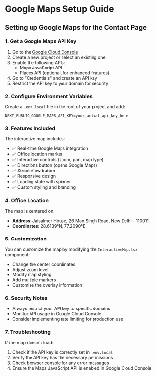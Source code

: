 # Google Maps Setup Guide

## Setting up Google Maps for the Contact Page

### 1. Get a Google Maps API Key

1. Go to the [Google Cloud Console](https://console.cloud.google.com/)
2. Create a new project or select an existing one
3. Enable the following APIs:
   - Maps JavaScript API
   - Places API (optional, for enhanced features)
4. Go to "Credentials" and create an API key
5. Restrict the API key to your domain for security

### 2. Configure Environment Variables

Create a `.env.local` file in the root of your project and add:

```env
NEXT_PUBLIC_GOOGLE_MAPS_API_KEY=your_actual_api_key_here
```

### 3. Features Included

The interactive map includes:
- ✅ Real-time Google Maps integration
- ✅ Office location marker
- ✅ Interactive controls (zoom, pan, map type)
- ✅ Directions button (opens Google Maps)
- ✅ Street View button
- ✅ Responsive design
- ✅ Loading state with spinner
- ✅ Custom styling and branding

### 4. Office Location

The map is centered on:
- **Address**: Jaisalmer House, 26 Man Singh Road, New Delhi - 110011
- **Coordinates**: 28.6139°N, 77.2090°E

### 5. Customization

You can customize the map by modifying the `InteractiveMap.tsx` component:
- Change the center coordinates
- Adjust zoom level
- Modify map styling
- Add multiple markers
- Customize the overlay information

### 6. Security Notes

- Always restrict your API key to specific domains
- Monitor API usage in Google Cloud Console
- Consider implementing rate limiting for production use

### 7. Troubleshooting

If the map doesn't load:
1. Check if the API key is correctly set in `.env.local`
2. Verify the API key has the necessary permissions
3. Check browser console for any error messages
4. Ensure the Maps JavaScript API is enabled in Google Cloud Console
